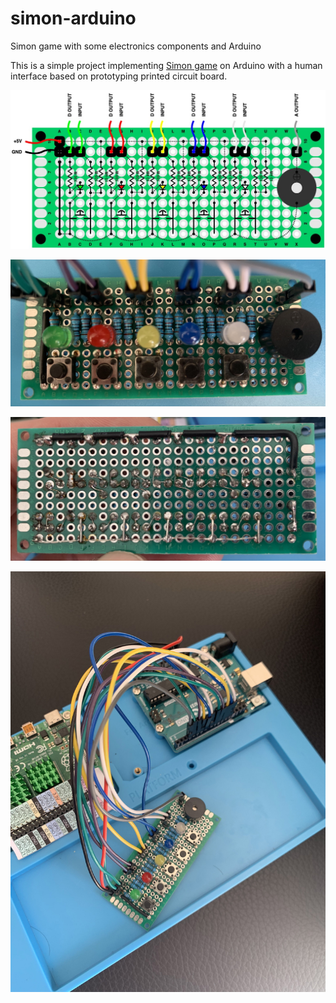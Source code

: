 # simon-arduino
Simon game with some electronics components and Arduino

This is a simple project implementing [Simon game](https://en.wikipedia.org/wiki/Simon_(game)) on Arduino with a human interface based on prototyping printed circuit board.

![PCB board](pcb.jpg)

![Board top](board_top.jpg)

![Board bottom](board_bottom.jpg)

![Arduino wiring](arduino_wiring.jpg)

